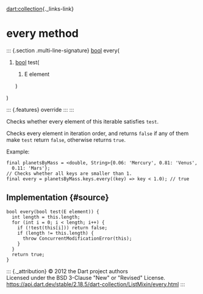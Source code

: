 [dart:collection](../../dart-collection/dart-collection-library){._links-link}

every method
============

::: {.section .multi-line-signature}
[bool](../../dart-core/bool-class) every(

1.  [bool](../../dart-core/bool-class) test(
    1.  E element

    )

)

::: {.features}
override
:::
:::

Checks whether every element of this iterable satisfies `test`.

Checks every element in iteration order, and returns `false` if any of
them make `test` return `false`, otherwise returns `true`.

Example:

``` {.language-dart data-language="dart"}
final planetsByMass = <double, String>{0.06: 'Mercury', 0.81: 'Venus',
  0.11: 'Mars'};
// Checks whether all keys are smaller than 1.
final every = planetsByMass.keys.every((key) => key < 1.0); // true
```

Implementation {#source}
--------------

``` {.language-dart data-language="dart"}
bool every(bool test(E element)) {
  int length = this.length;
  for (int i = 0; i < length; i++) {
    if (!test(this[i])) return false;
    if (length != this.length) {
      throw ConcurrentModificationError(this);
    }
  }
  return true;
}
```

::: {._attribution}
© 2012 the Dart project authors\
Licensed under the BSD 3-Clause \"New\" or \"Revised\" License.\
<https://api.dart.dev/stable/2.18.5/dart-collection/ListMixin/every.html>
:::
